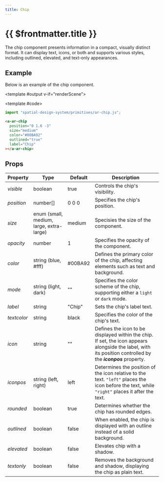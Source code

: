 ```yaml
---
title: Chip
---
```


<script setup lang="ts">
import { ref, onMounted } from 'vue';
import ComponentExample from "../vue/ComponentExample.vue";

const renderScene = ref(false);

onMounted(async () => {
  try {
    await import("spatial-design-system/primitives/ar-chip");
    renderScene.value = true;
  } catch (e) {
    console.error(e);
  }
});
</script>

# {{ $frontmatter.title }}

The chip component presents information in a compact, visually distinct format. It can display text, icons, or both and supports various styles, including outlined, elevated, and text-only appearances.
## Example

Below is an example of the chip component.

<ComponentExample :fixed="true">

<template #output v-if="renderScene">
    <a-entity id="mouseRaycaster" raycaster="objects: .clickable"
              cursor="rayOrigin: mouse; fuse: false;">
    </a-entity>
    <a-ar-chip
      position="0 1.5 -3"
      size="medium"
      color="#00BA92"
      outlined="true"
      label="Chip"
    ></a-ar-chip>
</template>

<template #code>

```js
import "spatial-design-system/primitives/ar-chip.js";
```

```html
<a-ar-chip
  position="0 1.6 -3"
  size="medium"
  color="#00BA92"
  outlined="true"
  label="Chip"
></a-ar-chip>
```

</template>

</ComponentExample>

## Props

| Property    | Type                        | Default | Description                                                                                       |
|-------------|-----------------------------|---------|--------------------------------------------------------------------------------------------------|
| _visible_   | boolean                     | true    | Controls the chip's visibility.           |
| _position_  | number[]                    | 0 0 0   | Specifies the chip's position.            |
| _size_      | enum (small, medium, large, extra-large) | medium  | Specisies the size of the component.|
| _opacity_   | number                      | 1       | Specifies the opacity of the component.   |
| _color_     | string (blue, #fff)         | #00BA92 | Defines the primary color of the chip, affecting elements such as text and background.|
| _mode_      | string (light, dark)        | ""      | Specifies the color scheme of the chip, supporting either a `light` or `dark` mode.|
| _label_     | string                      | "Chip"  | Sets the chip's label text.               |
| _textcolor_ | string                      | black   | Specifies the color of the chip's text.   |
| _icon_      | string                      | ""      | Defines the icon to be displayed within the chip. If set, the icon appears alongside the label, with its position controlled by the ***iconpos*** property.|
| _iconpos_   | string (left, right)        | left    | Determines the position of the icon relative to the text. `"left"` places the icon before the text, while `"right"` places it after the text.|
| _rounded_   | boolean                     | true    | Determines whether the chip has rounded edges.|
| _outlined_  | boolean                     | false   | When enabled, the chip is displayed with an outline instead of a solid background.|                               
| _elevated_  | boolean                     | false   | Elevates chip with a shadow.           |
| _textonly_  | boolean                     | false   | Removes the background and shadow, displaying the chip as plain text.|                               

